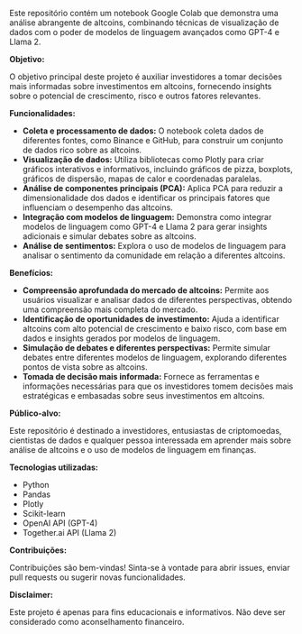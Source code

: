 Este repositório contém um notebook Google Colab que demonstra uma análise abrangente de altcoins, combinando técnicas de visualização de dados com o poder de modelos de linguagem avançados como GPT-4 e Llama 2.

**Objetivo:**

O objetivo principal deste projeto é auxiliar investidores a tomar decisões mais informadas sobre investimentos em altcoins, fornecendo insights sobre o potencial de crescimento, risco e outros fatores relevantes.

**Funcionalidades:**

* **Coleta e processamento de dados:** O notebook coleta dados de diferentes fontes, como Binance e GitHub, para construir um conjunto de dados rico sobre as altcoins.
* **Visualização de dados:** Utiliza bibliotecas como Plotly para criar gráficos interativos e informativos, incluindo gráficos de pizza, boxplots, gráficos de dispersão, mapas de calor e coordenadas paralelas.
* **Análise de componentes principais (PCA):** Aplica PCA para reduzir a dimensionalidade dos dados e identificar os principais fatores que influenciam o desempenho das altcoins.
* **Integração com modelos de linguagem:** Demonstra como integrar modelos de linguagem como GPT-4 e Llama 2 para gerar insights adicionais e simular debates sobre as altcoins.
* **Análise de sentimentos:** Explora o uso de modelos de linguagem para analisar o sentimento da comunidade em relação a diferentes altcoins.

**Benefícios:**

* **Compreensão aprofundada do mercado de altcoins:** Permite aos usuários visualizar e analisar dados de diferentes perspectivas, obtendo uma compreensão mais completa do mercado.
* **Identificação de oportunidades de investimento:** Ajuda a identificar altcoins com alto potencial de crescimento e baixo risco, com base em dados e insights gerados por modelos de linguagem.
* **Simulação de debates e diferentes perspectivas:** Permite simular debates entre diferentes modelos de linguagem, explorando diferentes pontos de vista sobre as altcoins.
* **Tomada de decisão mais informada:** Fornece as ferramentas e informações necessárias para que os investidores tomem decisões mais estratégicas e embasadas sobre seus investimentos em altcoins.

**Público-alvo:**

Este repositório é destinado a investidores, entusiastas de criptomoedas, cientistas de dados e qualquer pessoa interessada em aprender mais sobre análise de altcoins e o uso de modelos de linguagem em finanças.

**Tecnologias utilizadas:**

* Python
* Pandas
* Plotly
* Scikit-learn
* OpenAI API (GPT-4)
* Together.ai API (Llama 2)

**Contribuições:**

Contribuições são bem-vindas! Sinta-se à vontade para abrir issues, enviar pull requests ou sugerir novas funcionalidades.

**Disclaimer:**

Este projeto é apenas para fins educacionais e informativos. Não deve ser considerado como aconselhamento financeiro. 

